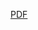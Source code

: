 [PDF](../main/assets/CV_2022.pdf)


<object data="../assets/CV_2022.pdf" width="1000" height="1000" type='application/pdf'></object>
